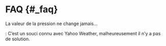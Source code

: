 FAQ {#_faq}
===

La valeur de la pression ne change jamais…​

:   C’est un souci connu avec Yahoo Weather, malheureusement il n’y a
    pas de solution.


